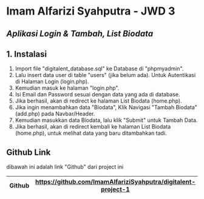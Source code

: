 # Imam Alfarizi Syahputra - JWD 3

## _Aplikasi Login & Tambah, List Biodata_

## 1. Instalasi

1. Import file "digitalent_database.sql" ke Database di "phpmyadmin".
2. Lalu insert data user di table "users" (jika belum ada). Untuk Autentikasi di Halaman Login (login.php).
3. Kemudian masuk ke halaman "login.php".
4. Isi Email dan Password sesuai dengan data yang ada di database.
5. Jika berhasil, akan di redirect ke halaman List Biodata (home.php).
6. Jika ingin menambahkan data "Biodata", Klik Navigasi "Tambah Biodata" (add.php) pada Navbar/Header.
7. Kemudian masukkan data Biodata, lalu klik "Submit" untuk Tambah Data.
8. Jika berhasil, akan di redirect kembali ke halaman List Biodata (home.php), untuk melihat data yang baru ditambahkan tadi.

## Github Link

dibawah ini adalah link "Github" dari project ini

| Github | https://github.com/ImamAlfariziSyahputra/digitalent-project-1 |
| ------ | ------------------------------------------------------------- |
